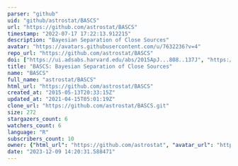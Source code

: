 ```yaml
---
parser: "github"
uid: "github/astrostat/BASCS"
url: "https://github.com/astrostat/BASCS"
timestamp: "2022-07-17 17:22:13.912215"
description: "Bayesian Separation of Close Sources"
avatar: "https://avatars.githubusercontent.com/u/7632236?v=4"
repo_url: "https://github.com/astrostat/BASCS"
doi: ["https://ui.adsabs.harvard.edu/abs/2015ApJ...808..137J", "https://ui.adsabs.harvard.edu/abs/2016ascl.soft01017J/abstract"]
title: "BASCS: Bayesian Separation of Close Sources"
name: "BASCS"
full_name: "astrostat/BASCS"
html_url: "https://github.com/astrostat/BASCS"
created_at: "2015-05-13T20:33:15Z"
updated_at: "2021-04-15T05:01:19Z"
clone_url: "https://github.com/astrostat/BASCS.git"
size: 272
stargazers_count: 6
watchers_count: 6
language: "R"
subscribers_count: 10
owner: {"html_url": "https://github.com/astrostat", "avatar_url": "https://avatars.githubusercontent.com/u/7632236?v=4", "login": "astrostat", "type": "Organization"}
date: "2023-12-09 14:20:31.588471"
---
```

